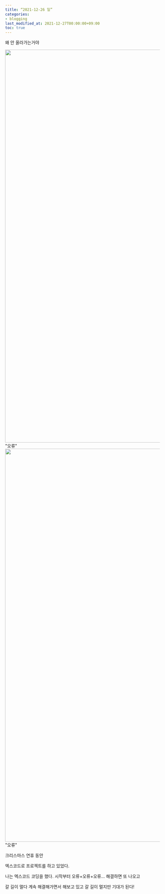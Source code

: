 ```yaml
---
title: “2021-12-26 일”
categories:
- blogging
last_modified_at: 2021-12-27T00:00:00+09:00
toc: true
---
```


왜 안 올라가는거야

<img width="1280" src="https://user-images.githubusercontent.com/94824295/147412985-c1f68674-8fe2-4cba-8ae6-36e89ecc456d.png">
"오류"
<img width="1280" src="https://user-images.githubusercontent.com/94824295/147412990-e55e15d4-de61-4f3f-8da6-a5f472661c03.png">
"오류"

크리스마스 연휴 동안

엑스코드로 프로젝트를 하고 있었다.

나는 엑스코드 코딩을 했다.
시작부터 오류+오류+오류... 해결하면 또 나오고

갈 길이 멀다
계속 해결해가면서 해보고 있고 갈 길이 멀지만 기대가 된다!
